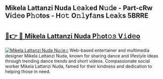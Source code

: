 ## Mikela Lattanzi Nuda L𝚎a𝚔ed N𝚞𝚍e - Part-cRw Vi𝚍𝚎o P𝚑𝚘tos - H𝚘𝚝 O𝚗𝚕yf𝚊ns L𝚎a𝚔s 5BRRE

# <h2><a href="http://kf3h33l.oniu.top/?m=Mikela+Lattanzi+Nuda">🔗👉 🔴 Mikela Lattanzi Nuda P𝚑ot𝚘𝚜 V𝚒d𝚎o</a></h2>

[![Mikela Lattanzi Nuda Nu𝚍e𝚜](https://i.imgur.com/0qMVB7G.gif)](http://kf3h33l.oniu.top/?m=Mikela+Lattanzi+Nuda)
Web-based entertainer and multimedia designer Mikela Lattanzi Nuda, known for sharing dance and lifestyle ideas through trending dance trends and short videos. Compassionate social worker Mikela Lattanzi Nuda, famed for their kindness and dedication to helping those in need.  
